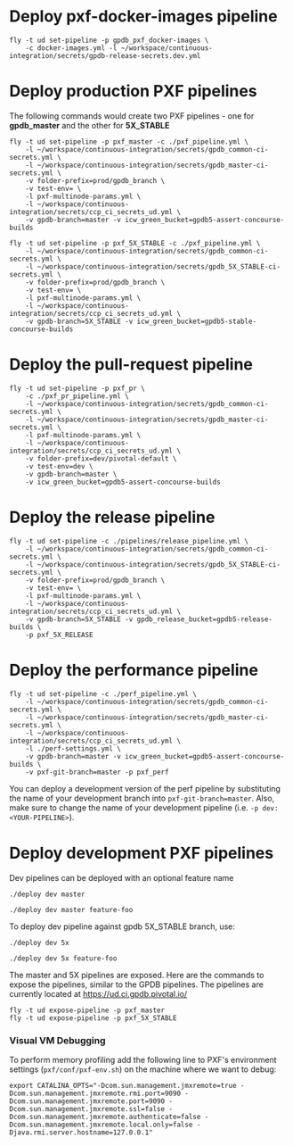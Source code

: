 # Deploy pxf-docker-images pipeline
```
fly -t ud set-pipeline -p gpdb_pxf_docker-images \
    -c docker-images.yml -l ~/workspace/continuous-integration/secrets/gpdb-release-secrets.dev.yml
```

# Deploy production PXF pipelines
The following commands would create two PXF pipelines - one for **gpdb_master** and the other for **5X_STABLE**
```
fly -t ud set-pipeline -p pxf_master -c ./pxf_pipeline.yml \
    -l ~/workspace/continuous-integration/secrets/gpdb_common-ci-secrets.yml \
    -l ~/workspace/continuous-integration/secrets/gpdb_master-ci-secrets.yml \
    -v folder-prefix=prod/gpdb_branch \
    -v test-env= \
    -l pxf-multinode-params.yml \
    -l ~/workspace/continuous-integration/secrets/ccp_ci_secrets_ud.yml \
    -v gpdb-branch=master -v icw_green_bucket=gpdb5-assert-concourse-builds

```

```
fly -t ud set-pipeline -p pxf_5X_STABLE -c ./pxf_pipeline.yml \
    -l ~/workspace/continuous-integration/secrets/gpdb_common-ci-secrets.yml \
    -l ~/workspace/continuous-integration/secrets/gpdb_5X_STABLE-ci-secrets.yml \
    -v folder-prefix=prod/gpdb_branch \
    -v test-env= \
    -l pxf-multinode-params.yml \
    -l ~/workspace/continuous-integration/secrets/ccp_ci_secrets_ud.yml \
    -v gpdb-branch=5X_STABLE -v icw_green_bucket=gpdb5-stable-concourse-builds
```

# Deploy the pull-request pipeline

```
fly -t ud set-pipeline -p pxf_pr \
    -c ./pxf_pr_pipeline.yml \
    -l ~/workspace/continuous-integration/secrets/gpdb_common-ci-secrets.yml \
    -l ~/workspace/continuous-integration/secrets/gpdb_master-ci-secrets.yml \
    -l pxf-multinode-params.yml \
    -l ~/workspace/continuous-integration/secrets/ccp_ci_secrets_ud.yml \
    -v folder-prefix=dev/pivotal-default \
    -v test-env=dev \
    -v gpdb-branch=master \
    -v icw_green_bucket=gpdb5-assert-concourse-builds
```

# Deploy the release pipeline

```
fly -t ud set-pipeline -c ./pipelines/release_pipeline.yml \
    -l ~/workspace/continuous-integration/secrets/gpdb_common-ci-secrets.yml \
    -l ~/workspace/continuous-integration/secrets/gpdb_5X_STABLE-ci-secrets.yml \
    -v folder-prefix=prod/gpdb_branch \
    -v test-env= \
    -l pxf-multinode-params.yml \
    -l ~/workspace/continuous-integration/secrets/ccp_ci_secrets_ud.yml \
    -v gpdb-branch=5X_STABLE -v gpdb_release_bucket=gpdb5-release-builds \
    -p pxf_5X_RELEASE
```

# Deploy the performance pipeline

```
fly -t ud set-pipeline -c ./perf_pipeline.yml \
    -l ~/workspace/continuous-integration/secrets/gpdb_common-ci-secrets.yml \
    -l ~/workspace/continuous-integration/secrets/gpdb_master-ci-secrets.yml \
    -l ~/workspace/continuous-integration/secrets/ccp_ci_secrets_ud.yml \
    -l ./perf-settings.yml \
    -v gpdb-branch=master -v icw_green_bucket=gpdb5-assert-concourse-builds \
    -v pxf-git-branch=master -p pxf_perf
```

You can deploy a development version of the perf pipeline by substituting the name
of your development branch into `pxf-git-branch=master`. Also, make sure to change
the name of your development pipeline (i.e. `-p dev:<YOUR-PIPELINE>`).

# Deploy development PXF pipelines
Dev pipelines can be deployed with an optional feature name
```
./deploy dev master
```

```
./deploy dev master feature-foo
```
To deploy dev pipeline against gpdb 5X_STABLE branch, use:
```
./deploy dev 5x
```
```
./deploy dev 5x feature-foo
```

The master and 5X pipelines are exposed. Here are the commands to expose the pipelines, similar to the GPDB pipelines. The pipelines are currently located at https://ud.ci.gpdb.pivotal.io/
```
fly -t ud expose-pipeline -p pxf_master
fly -t ud expose-pipeline -p pxf_5X_STABLE
```

### Visual VM Debugging

To perform memory profiling add the following line to PXF's environment settings (`pxf/conf/pxf-env.sh`) on the machine where we want to debug:

```
export CATALINA_OPTS="-Dcom.sun.management.jmxremote=true -Dcom.sun.management.jmxremote.rmi.port=9090 -Dcom.sun.management.jmxremote.port=9090 -Dcom.sun.management.jmxremote.ssl=false -Dcom.sun.management.jmxremote.authenticate=false -Dcom.sun.management.jmxremote.local.only=false -Djava.rmi.server.hostname=127.0.0.1"
```
